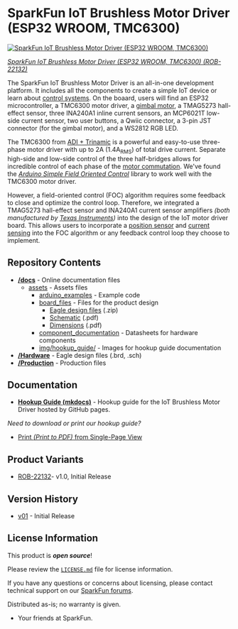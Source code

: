 SparkFun IoT Brushless Motor Driver (ESP32 WROOM, TMC6300)
========================================

[![SparkFun IoT Brushless Motor Driver (ESP32 WROOM, TMC6300)](https://cdn.sparkfun.com/assets/parts/2/1/9/9/5/22132-_01.jpg)](https://www.sparkfun.com/products/22132)

[*SparkFun IoT Brushless Motor Driver (ESP32 WROOM, TMC6300) (ROB-22132)*](https://www.sparkfun.com/products/22132)

The SparkFun IoT Brushless Motor Driver is an all-in-one development platform. It includes all the components to create a simple IoT device or learn about [control systems](https://en.wikipedia.org/wiki/Control_system). On the boaard, users will find an ESP32 microcontroller, a TMC6300 motor driver, a [gimbal motor](https://www.sparkfun.com/products/20441), a TMAG5273 hall-effect sensor, three INA240A1 inline current sensors, an MCP6021T low-side current sensor, two user buttons, a Qwiic connector, a 3-pin JST connector (for the gimbal motor), and a WS2812 RGB LED.

The TMC6300 from [ADI + Trinamic](https://www.trinamic.com/) is a powerful and easy-to-use three-phase motor driver with up to 2A (1.4A<sub>RMS</sub>) of total drive current. Separate high-side and low-side control of the three half-bridges allows for incredible control of each phase of the [motor commutation](https://fab.cba.mit.edu/classes/865.21/topics/power_electronics/commutation/#bldc-commutation). We've found the [*Arduino Simple Field Oriented Control*](https://docs.simplefoc.com/) library to work well with the TMC6300 motor driver.

However, a field-oriented control (FOC) algorithm requires some feedback to close and optimize the control loop. Therefore, we integrated a TMAG5273 hall-effect sensor and INA240A1 current sensor amplifiers *(both manufactured by [Texas Instruments](https://www.ti.com/))* into the design of the IoT motor driver board. This allows users to incorporate a [position sensor](https://docs.simplefoc.com/position_sensors) and [current sensing](https://docs.simplefoc.com/current_sense) into the FOC algorithm or any feedback control loop they choose to implement.

Repository Contents
-------------------

* **[/docs](/docs/)** - Online documentation files
    * [assets](/docs/assets/) - Assets files
        * [arduino_examples](/docs/assets/arduino_examples/) - Example code
        * [board_files](/docs/assets/board_files/) - Files for the product design
            * [Eagle design files](/docs/assets/board_files/eagle_files.zip) (.zip)
            * [Schematic](/docs/assets/board_files/schematic.pdf) (.pdf)
            * [Dimensions](/docs/assets/board_files/dimensions.pdf) (.pdf)
        * [component_documentation](/docs/assets/component_documentation/) - Datasheets for hardware components
        * [img/hookup_guide/](/docs/assets/img/hookup_guide/) - Images for hookup guide documentation
* **[/Hardware](/Hardware/)** - Eagle design files (.brd, .sch)
* **[/Production](/Production/)** - Production files

Documentation
--------------

* **[Hookup Guide (mkdocs)](http://docs.sparkfun.com/SparkFun_IoT_Brushless_Motor_Driver/)** - Hookup guide for the IoT Brushless Motor Driver hosted by GitHub pages.

*Need to download or print our hookup guide?*

* [Print *(Print to PDF)* from Single-Page View](http://docs.sparkfun.com/SparkFun_IoT_Brushless_Motor_Driver/print_view)

Product Variants
----------------

* [ROB-22132](https://www.sparkfun.com/products/22132)- v1.0, Initial Release

Version History
---------------

* [v01](https://github.com/sparkfun/SparkFun_IoT_Brushless_Motor_Driver/releases/tag/v10) - Initial Release


License Information
-------------------

This product is ***open source***!

Please review the [`LICENSE.md`](./LICENSE.md) file for license information.

If you have any questions or concerns about licensing, please contact technical support on our [SparkFun forums](https://forum.sparkfun.com/viewforum.php?f=152).

Distributed as-is; no warranty is given.

- Your friends at SparkFun.
